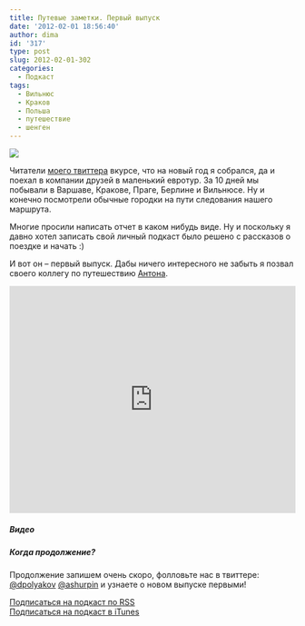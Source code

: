 ```yaml
---
title: Путевые заметки. Первый выпуск
date: '2012-02-01 18:56:40'
author: dima
id: '317'
type: post
slug: 2012-02-01-302
categories:
  - Подкаст
tags:
  - Вильнюс
  - Краков
  - Польша
  - путешествие
  - шенген
---
```


![](/_bl/3/54614617.jpg)  
  
Читатели [моего твиттера](http://twitter.com/dpolyakov "http://twitter.com/dpolyakov") вкурсе, что на новый год я собрался, да и поехал в компании друзей в маленький евротур. За 10 дней мы побывали в Варшаве, Кракове, Праге, Берлине и Вильнюсе. Ну и конечно посмотрели обычные городки на пути следования нашего маршрута.  
  
Многие просили написать отчет в каком нибудь виде. Ну и поскольку я давно хотел записать свой личный подкаст было решено с рассказов о поездке и начать :)  
  
И вот он – первый выпуск. Дабы ничего интересного не забыть я позвал своего коллегу по путешествию [Антона](https://twitter.com/ashurpin "https://twitter.com/ashurpin").  
  
<iframe scrolling="no" id="hearthis_at_track_134723" width="100%" height="400" src="https://hearthis.at/embed/134723/transparent_black/?hcolor=&amp;color=&amp;style=2&amp;block_size=2&amp;block_space=1&amp;background=1&amp;waveform=0&amp;cover=1&amp;autoplay=0&amp;css=" frameborder="0" allowtransparency=""></iframe>  
  

##### Видео

  

  

  

##### Когда продолжение?

  
Продолжение запишем очень скоро, фолловьте нас в твиттере: [@dpolyakov](https://twitter.com/dpolyakov "//twitter.com/dpolyakov") [@ashurpin](https://twitter.com/ashurpin "https://twitter.com/ashurpin") и узнаете о новом выпуске первыми!  
  
[Подписаться на подкаст по RSS](https://hearthis.at/dpolyakov/podcast/)  
[Подписаться на подкаст в iTunes](itpc://hearthis.at/dpolyakov/podcast/)